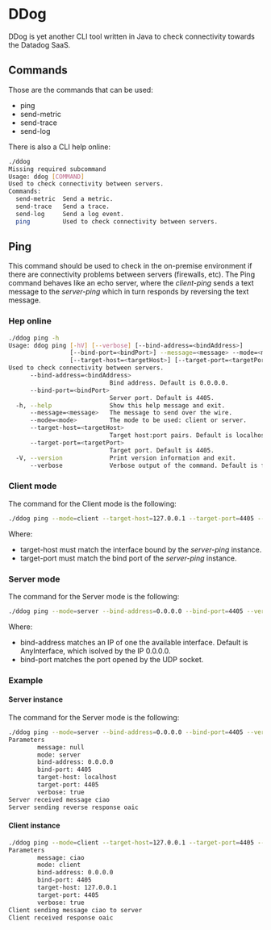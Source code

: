 # DDog
DDog is yet another CLI tool written in Java to check connectivity towards the Datadog SaaS.

## Commands
Those are the commands that can be used:
* ping
* send-metric
* send-trace
* send-log

There is also a CLI help online:
```bash
./ddog
Missing required subcommand
Usage: ddog [COMMAND]
Used to check connectivity between servers.
Commands:
  send-metric  Send a metric.
  send-trace   Send a trace.
  send-log     Send a log event.
  ping         Used to check connectivity between servers.
```


## Ping
This command should be used to check in the on-premise environment if there are connectivity problems between servers (firewalls, etc).
The Ping command behaves like an echo server, where the _client-ping_ sends a text message to the _server-ping_ which in turn responds by reversing the text message.

### Hep online
```bash
./ddog ping -h
Usage: ddog ping [-hV] [--verbose] [--bind-address=<bindAddress>]
                 [--bind-port=<bindPort>] --message=<message> --mode=<mode>
                 [--target-host=<targetHost>] [--target-port=<targetPort>]
Used to check connectivity between servers.
      --bind-address=<bindAddress>
                            Bind address. Default is 0.0.0.0.
      --bind-port=<bindPort>
                            Server port. Default is 4405.
  -h, --help                Show this help message and exit.
      --message=<message>   The message to send over the wire.
      --mode=<mode>         The mode to be used: client or server.
      --target-host=<targetHost>
                            Target host:port pairs. Default is localhost.
      --target-port=<targetPort>
                            Target port. Default is 4405.
  -V, --version             Print version information and exit.
      --verbose             Verbose output of the command. Default is false.
```

### Client mode
The command for the Client mode is the following:
```bash
./ddog ping --mode=client --target-host=127.0.0.1 --target-port=4405 --message=ciao --verbose=true
```
Where:
* target-host must match the interface bound by the _server-ping_ instance.
* target-port must match the bind port of the _server-ping_ instance.

### Server mode
The command for the Server mode is the following:
```bash
./ddog ping --mode=server --bind-address=0.0.0.0 --bind-port=4405 --verbose=true
```
Where:
* bind-address matches an IP of one the available interface. Default is AnyInterface, which isolved by the IP 0.0.0.0.
* bind-port matches the port opened by the UDP socket.

### Example
#### Server instance
The command for the Server mode is the following:
```bash
./ddog ping --mode=server --bind-address=0.0.0.0 --bind-port=4405 --verbose=true
Parameters
        message: null
        mode: server
        bind-address: 0.0.0.0
        bind-port: 4405
        target-host: localhost
        target-port: 4405
        verbose: true
Server received message ciao
Server sending reverse response oaic
```

#### Client instance
```bash
./ddog ping --mode=client --target-host=127.0.0.1 --target-port=4405 --message=ciao --verbose=true
Parameters
        message: ciao
        mode: client
        bind-address: 0.0.0.0
        bind-port: 4405
        target-host: 127.0.0.1
        target-port: 4405
        verbose: true
Client sending message ciao to server
Client received response oaic
```

